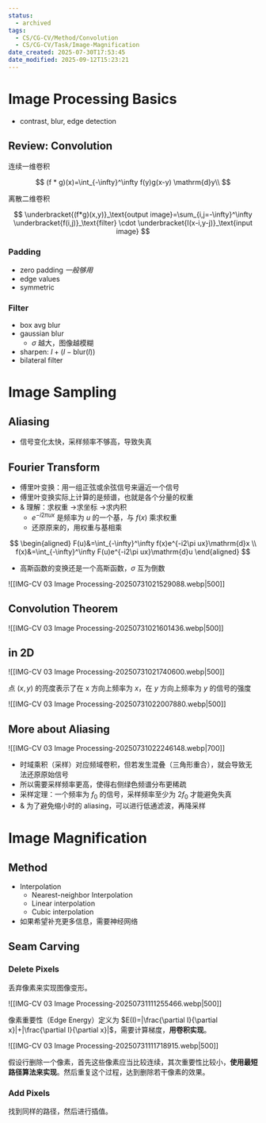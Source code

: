 ```yaml
---
status:
  - archived
tags:
  - CS/CG-CV/Method/Convolution
  - CS/CG-CV/Task/Image-Magnification
date_created: 2025-07-30T17:53:45
date_modified: 2025-09-12T15:23:21
---
```


# Image Processing Basics

- contrast, blur, edge detection

## Review: Convolution

连续一维卷积

$$
(f * g)(x)=\int_{-\infty}^\infty f(y)g(x-y) \mathrm{d}y\\
$$

离散二维卷积

$$
\underbracket{(f*g)(x,y)}_\text{output image}=\sum_{i,j=-\infty}^\infty \underbracket{f(i,j)}_\text{filter} \cdot \underbracket{I(x-i,y-j)}_\text{input image}
$$

### Padding

- zero padding *一般够用*
- edge values
- symmetric

### Filter

- box avg blur
- gaussian blur
	- $\sigma$ 越大，图像越模糊
- sharpen: $I+(I-\text{blur}(I))$
- bilateral filter

# Image Sampling

## Aliasing

- 信号变化太快，采样频率不够高，导致失真

## Fourier Transform

- 傅里叶变换：用一组正弦或余弦信号来逼近一个信号
- 傅里叶变换实际上计算的是频谱，也就是各个分量的权重
- & 理解：求权重 ->求坐标 ->求内积
	- $e^{-i2\pi ux}$ 是频率为 $u$ 的一个基，与 $f(x)$ 乘求权重
	- 还原原来的，用权重与基相乘

$$
\begin{aligned}
F(u)&=\int_{-\infty}^\infty f(x)e^{-i2\pi ux}\mathrm{d}x \\
f(x)&=\int_{-\infty}^\infty F(u)e^{-i2\pi ux}\mathrm{d}u
\end{aligned}
$$

- 高斯函数的变换还是一个高斯函数，$\sigma$ 互为倒数

![[IMG-CV 03 Image Processing-20250731021529088.webp|500]]

## Convolution Theorem

![[IMG-CV 03 Image Processing-20250731021601436.webp|500]]

## in 2D

![[IMG-CV 03 Image Processing-20250731021740600.webp|500]]

点 $(x,y)$ 的亮度表示了在 x 方向上频率为 $x$，在 $y$ 方向上频率为 $y$ 的信号的强度

![[IMG-CV 03 Image Processing-20250731022007880.webp|500]]

## More about Aliasing

![[IMG-CV 03 Image Processing-20250731022246148.webp|700]]

- 时域乘积（采样）对应频域卷积，但若发生混叠（三角形重合），就会导致无法还原原始信号
- 所以需要采样频率更高，使得右侧绿色频谱分布更稀疏
- 采样定理：一个频率为 $f_0$ 的信号，采样频率至少为 $2f_0$ 才能避免失真
- & 为了避免缩小时的 aliasing，可以进行低通滤波，再降采样

# Image Magnification

## Method

- Interpolation
	- Nearest-neighbor Interpolation
	- Linear interpolation
	- Cubic interpolation
- 如果希望补充更多信息，需要神经网络

## Seam Carving

### Delete Pixels

丢弃像素来实现图像变形。

![[IMG-CV 03 Image Processing-20250731111255466.webp|500]]

像素重要性（Edge Energy）定义为 $E(I)=|\frac{\partial I}{\partial x}|+|\frac{\partial I}{\partial x}|$，需要计算梯度，**用卷积实现**。

![[IMG-CV 03 Image Processing-20250731111718915.webp|500]]

假设行删除一个像素，首先这些像素应当比较连续，其次重要性比较小，**使用最短路径算法来实现**。然后重复这个过程，达到删除若干像素的效果。

### Add Pixels

找到同样的路径，然后进行插值。
